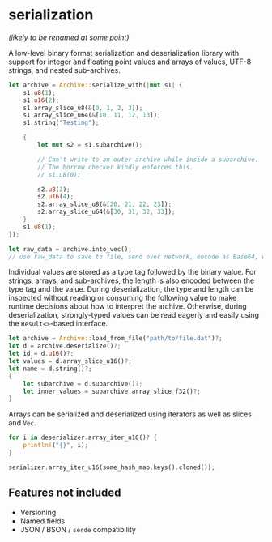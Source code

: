# serialization

_(likely to be renamed at some point)_

A low-level binary format serialization and deserialization library with support for integer and floating point values and arrays of values, UTF-8 strings, and nested sub-archives.

```rust
let archive = Archive::serialize_with(|mut s1| {
    s1.u8(1);
    s1.u16(2);
    s1.array_slice_u8(&[0, 1, 2, 3]);
    s1.array_slice_u64(&[10, 11, 12, 13]);
    s1.string("Testing");

    {
        let mut s2 = s1.subarchive();

        // Can't write to an outer archive while inside a subarchive.
        // The borrow checker kindly enforces this.
        // s1.u8(0);

        s2.u8(3);
        s2.u16(4);
        s2.array_slice_u8(&[20, 21, 22, 23]);
        s2.array_slice_u64(&[30, 31, 32, 33]);
    }
    s1.u8(1);
});

let raw_data = archive.into_vec();
// use raw_data to save to file, send over network, encode as Base64, whatever
```

Individual values are stored as a type tag followed by the binary value. For strings, arrays, and sub-archives, the length is also encoded between the type tag and the value. During deserialization, the type and length can be inspected without reading or consuming the following value to make runtime decisions about how to interpret the archive. Otherwise, during deserialization, strongly-typed values can be read eagerly and easily using the `Result<>`-based interface.

```rust
let archive = Archive::load_from_file("path/to/file.dat")?;
let d = archive.deserialize()?;
let id = d.u16()?;
let values = d.array_slice_u16()?;
let name = d.string()?;
{
    let subarchive = d.subarchive()?;
    let inner_values = subarchive.array_slice_f32()?;
}
```

Arrays can be serialized and deserialized using iterators as well as slices and `Vec`.

```rust
for i in deserializer.array_iter_u16()? {
    println!("{}", i);
}

serializer.array_iter_u16(some_hash_map.keys().cloned());
```

## Features not included

-   Versioning
-   Named fields
-   JSON / BSON / `serde` compatibility
